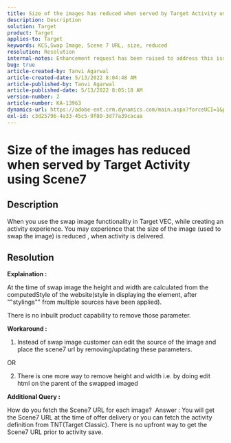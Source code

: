 ```yaml
---
title: Size of the images has reduced when served by Target Activity using Scene7
description: Description
solution: Target
product: Target
applies-to: Target
keywords: KCS,Swap Image, Scene 7 URL, size, reduced
resolution: Resolution
internal-notes: Enhancement request has been raised to address this issue permanentaly
bug: true
article-created-by: Tanvi Agarwal
article-created-date: 5/13/2022 8:04:48 AM
article-published-by: Tanvi Agarwal
article-published-date: 5/13/2022 8:05:18 AM
version-number: 2
article-number: KA-13963
dynamics-url: https://adobe-ent.crm.dynamics.com/main.aspx?forceUCI=1&pagetype=entityrecord&etn=knowledgearticle&id=8c814d5a-93d2-ec11-a7b5-00224809c27a
exl-id: c3d25796-4a33-45c5-9f80-3d77a39cacaa
---
```

# Size of the images has reduced when served by Target Activity using Scene7

## Description


When you use the swap image functionality in Target VEC, while creating an activity experience. You may experience that the size of the image (used to swap the image) is reduced , when activity is delivered.








## Resolution


<b>Explaination : </b>

At the time of swap image the height and width are calculated from the computedStyle of the website(style in displaying the element, after ""stylings"" from multiple sources have been applied).

There is no inbuilt product capability to remove those parameter.



<b>Workaround :</b>

1. Instead of swap image customer can edit the source of the image and place the scene7 url by removing/updating these parameters.

OR

2. There is one more way to remove height and width i.e. by doing edit html on the parent of the swapped imaged



<b>Additional Query :</b>

How do you fetch the Scene7 URL for each image? 
 Answer : You will get the Scene7 URL at the time of offer delivery or you can fetch the activity definition from TNT(Target Classic). There is no upfront way to get the Scene7 URL prior to activity save.
